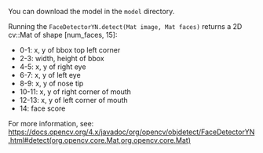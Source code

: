You can download the model in the `model` directory.

Running the `FaceDetectorYN.detect(Mat image, Mat faces)` returns a 2D cv::Mat of shape [num_faces, 15]:
- 0-1: x, y of bbox top left corner 
- 2-3: width, height of bbox 
- 4-5: x, y of right eye 
- 6-7: x, y of left eye 
- 8-9: x, y of nose tip 
- 10-11: x, y of right corner of mouth 
- 12-13: x, y of left corner of mouth  
- 14: face score

For more information, see: https://docs.opencv.org/4.x/javadoc/org/opencv/objdetect/FaceDetectorYN.html#detect(org.opencv.core.Mat,org.opencv.core.Mat)
